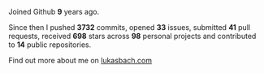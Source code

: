 Joined Github **9** years ago.

Since then I pushed **3732** commits, opened **33** issues, submitted **41** pull requests, received **698** stars across **98** personal projects and contributed to **14** public repositories.

Find out more about me on [lukasbach.com](https://lukasbach.com)
